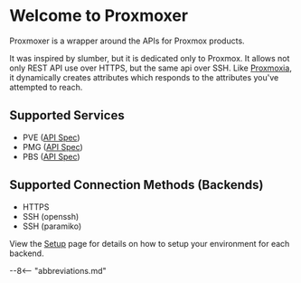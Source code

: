 # Welcome to Proxmoxer

Proxmoxer is a wrapper around the APIs for Proxmox products.

It was inspired by slumber, but it is dedicated only to Proxmox. It allows not only REST API use over HTTPS, but the same api over SSH. Like [Proxmoxia](https://github.com/baseblack/Proxmoxia), it dynamically creates attributes which responds to the attributes you've attempted to reach.

## Supported Services

* PVE ([API Spec](https://pve.proxmox.com/pve-docs/api-viewer/index.html))
* PMG ([API Spec](https://pmg.proxmox.com/pmg-docs/api-viewer/index.html))
* PBS ([API Spec](https://pbs.proxmox.com/docs/api-viewer/index.html))

## Supported Connection Methods (Backends)

* HTTPS
* SSH (openssh)
* SSH (paramiko)

View the [Setup](setup/) page for details on how to setup your environment for each backend.

--8<-- "abbreviations.md"
